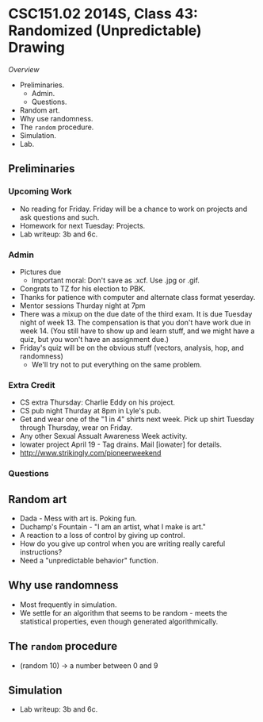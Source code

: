 CSC151.02 2014S, Class 43: Randomized (Unpredictable) Drawing
=============================================================

_Overview_

* Preliminaries.
    * Admin.
    * Questions.
* Random art.
* Why use randomness.
* The `random` procedure.
* Simulation.
* Lab.

Preliminaries
-------------

### Upcoming Work

* No reading for Friday.  Friday will be a chance to work on projects and
  ask questions and such.
* Homework for next Tuesday: Projects.
* Lab writeup: 3b and 6c.

### Admin

* Pictures due
    * Important moral: Don't save as .xcf.  Use .jpg or .gif.
* Congrats to TZ for his election to PBK.
* Thanks for patience with computer and alternate class format yeserday.
* Mentor sessions Thurday night at 7pm 
* There was a mixup on the due date of the third exam.  It is due
  Tuesday night of week 13.  The compensation is that you don't have work
  due in week 14.  (You still have to show up and learn stuff, and
  we might have a quiz, but you won't have an assignment due.)
* Friday's quiz will be on the obvious stuff (vectors, analysis, hop, and
  randomness)
    * We'll try not to put everything on the same problem.

### Extra Credit

* CS extra Thursday: Charlie Eddy on his project.
* CS pub night Thurday at 8pm in Lyle's pub.
* Get and wear one of the "1 in 4" shirts next week.  Pick up shirt Tuesday
  through Thursday, wear on Friday.
* Any other Sexual Assualt Awareness Week activity.
* Iowater project April 19 - Tag drains.  Mail [iowater] for details.
* <http://www.strikingly.com/pioneerweekend>

### Questions

Random art
----------

* Dada - Mess with art is.  Poking fun.
* Duchamp's Fountain - "I am an artist, what I make is art."
* A reaction to a loss of control by giving up control.
* How do you give up control when you are writing really careful instructions?
* Need a "unpredictable behavior" function.

Why use randomness
------------------

* Most frequently in simulation.
* We settle for an algorithm that seems to be random - meets the statistical
  properties, even though generated algorithmically.

The `random` procedure
----------------------

* (random 10) -> a number between 0 and 9

Simulation
----------

* Lab writeup: 3b and 6c.
